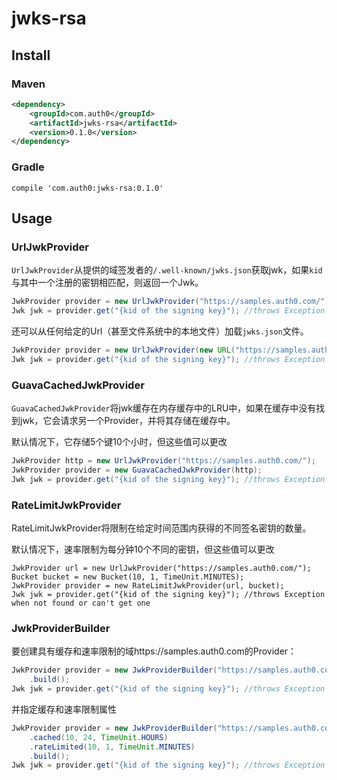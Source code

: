 # jwks-rsa

## Install
### Maven
```xml
<dependency>
    <groupId>com.auth0</groupId>
    <artifactId>jwks-rsa</artifactId>
    <version>0.1.0</version>
</dependency>
```
### Gradle
```
compile 'com.auth0:jwks-rsa:0.1.0'
```

## Usage

### UrlJwkProvider
`UrlJwkProvider`从提供的域签发者的`/.well-known/jwks.json`获取jwk，如果`kid`与其中一个注册的密钥相匹配，则返回一个Jwk。

```java
JwkProvider provider = new UrlJwkProvider("https://samples.auth0.com/");
Jwk jwk = provider.get("{kid of the signing key}"); //throws Exception when not found or can't get one
```

还可以从任何给定的Url（甚至文件系统中的本地文件）加载`jwks.json`文件。

```java
JwkProvider provider = new UrlJwkProvider(new URL("https://samples.auth0.com/"));
Jwk jwk = provider.get("{kid of the signing key}"); //throws Exception when not found or can't get one
```

### GuavaCachedJwkProvider
`GuavaCachedJwkProvider`将jwk缓存在内存缓存中的LRU中，如果在缓存中没有找到jwk，它会请求另一个Provider，并将其存储在缓存中。 

默认情况下，它存储5个键10个小时，但这些值可以更改

```java
JwkProvider http = new UrlJwkProvider("https://samples.auth0.com/");
JwkProvider provider = new GuavaCachedJwkProvider(http);
Jwk jwk = provider.get("{kid of the signing key}"); //throws Exception when not found or can't get one
```
### RateLimitJwkProvider
RateLimitJwkProvider将限制在给定时间范围内获得的不同签名密钥的数量。 

默认情况下，速率限制为每分钟10个不同的密钥，但这些值可以更改

```
JwkProvider url = new UrlJwkProvider("https://samples.auth0.com/");
Bucket bucket = new Bucket(10, 1, TimeUnit.MINUTES);
JwkProvider provider = new RateLimitJwkProvider(url, bucket);
Jwk jwk = provider.get("{kid of the signing key}"); //throws Exception when not found or can't get one
```

### JwkProviderBuilder
要创建具有缓存和速率限制的域https://samples.auth0.com的Provider：
```java
JwkProvider provider = new JwkProviderBuilder("https://samples.auth0.com/")
    .build();
Jwk jwk = provider.get("{kid of the signing key}"); //throws Exception when not found or can't get one
```

并指定缓存和速率限制属性

```java
JwkProvider provider = new JwkProviderBuilder("https://samples.auth0.com/")
    .cached(10, 24, TimeUnit.HOURS)
    .rateLimited(10, 1, TimeUnit.MINUTES)
    .build();
Jwk jwk = provider.get("{kid of the signing key}"); //throws Exception when not found or can't get one
```